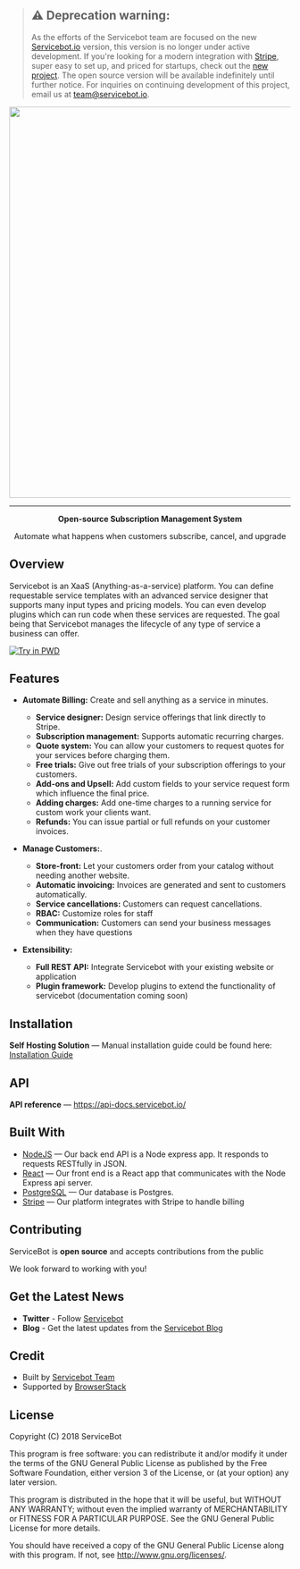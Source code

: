
  > ## &#x26A0; Deprecation warning:
> As the efforts of the Servicebot team are focused on the new [Servicebot.io](https://www.servicebot.io/) version, this version is no longer under active development.
> If you're looking for a modern integration with [Stripe](https://stripe.com/), super easy to set up, and priced for startups, check out the [new project](https://www.servicebot.io/).
> The open source version will be available indefinitely until further notice. For inquiries on continuing development of this project, email us at team@servicebot.io.
<p align="center">
<a href="https://servicebot.io">
<img width="700" heigth="250" src="https://cdn-images-1.medium.com/max/2000/1*NrKUKTgZlEsJNctOKLctjg@2x.png">
</a>
</p>

___
<p align="center">
<b>Open-source Subscription Management System</b>
<p align="center">Automate what happens when customers subscribe, cancel, and upgrade</p>
</p>

## Overview
Servicebot is an XaaS (Anything-as-a-service) platform. You can define requestable service templates with an advanced service designer that supports many input types and pricing models. You can even develop plugins which can run code when these services are requested. The goal being that Servicebot manages the lifecycle of any type of service a business can offer.

[![Try in PWD](https://cdn.rawgit.com/play-with-docker/stacks/cff22438/assets/images/button.png)](http://play-with-docker.com?stack=/servicebot/latest)

## Features
- **Automate Billing:** Create and sell anything as a service in minutes.
    - **Service designer:** Design service offerings that link directly to Stripe.
    - **Subscription management:** Supports automatic recurring charges.
    - **Quote system:** You can allow your customers to request quotes for your services before charging them.
    - **Free trials:** Give out free trials of your subscription offerings to your customers.
    - **Add-ons and Upsell:** Add custom fields to your service request form which influence the final price.
    - **Adding charges:** Add one-time charges to a running service for custom work your clients want.
    - **Refunds:** You can issue partial or full refunds on your customer invoices.

- **Manage Customers:**.
    - **Store-front:** Let your customers order from your catalog without needing another website.
    - **Automatic invoicing:** Invoices are generated and sent to customers automatically.
    - **Service cancellations:** Customers can request cancellations.
    - **RBAC:** Customize roles for staff
    - **Communication:** Customers can send your business messages when they have questions

- **Extensibility:**
    - **Full REST API:** Integrate Servicebot with your existing website or application
    - **Plugin framework:** Develop plugins to extend the functionality of servicebot (documentation coming soon)


## Installation

**Self Hosting Solution** &mdash; Manual installation guide could be found here: [Installation Guide](https://hackernoon.com/install-and-configure-an-open-source-crm-for-your-xaas-business-f976451221f0)

## API

**API reference** &mdash; <https://api-docs.servicebot.io/>


## Built With
- [NodeJS](https://github.com/nodejs/node) &mdash; Our back end API is a Node express app. It responds to requests RESTfully in JSON.
- [React](https://github.com/facebook/react) &mdash; Our front end is a React app that communicates with the Node Express api server.
- [PostgreSQL](http://www.postgresql.org/) &mdash; Our database is Postgres.
- [Stripe](https://stripe.com/) &mdash; Our platform integrates with Stripe to handle billing

## Contributing

ServiceBot is **open source** and accepts contributions from the public

We look forward to working with you!

## Get the Latest News

- **Twitter** - Follow [Servicebot](https://twitter.com/servicebot_io)
- **Blog** - Get the latest updates from the [Servicebot Blog](https://blog.servicebot.io/)

## Credit
- Built by [Servicebot Team](https://www.servicebot.io/)
- Supported by [BrowserStack](https://www.browserstack.com/)

## License
Copyright (C) 2018 ServiceBot

This program is free software: you can redistribute it and/or modify
it under the terms of the GNU General Public License as published by
the Free Software Foundation, either version 3 of the License, or
(at your option) any later version.

This program is distributed in the hope that it will be useful,
but WITHOUT ANY WARRANTY; without even the implied warranty of
MERCHANTABILITY or FITNESS FOR A PARTICULAR PURPOSE.  See the
GNU General Public License for more details.


You should have received a copy of the GNU General Public License
along with this program.  If not, see <http://www.gnu.org/licenses/>.